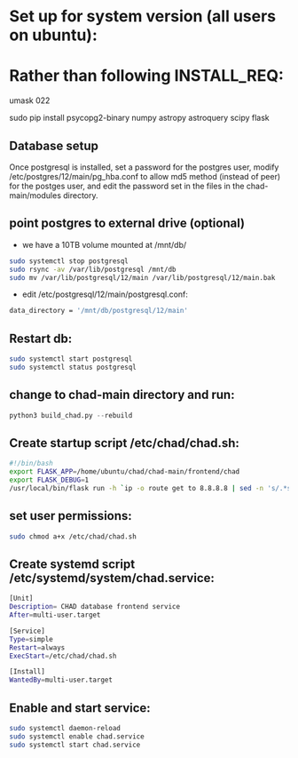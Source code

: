 # Set up for system version (all users on ubuntu):
# Rather than following INSTALL_REQ:
umask 022

sudo pip install psycopg2-binary numpy astropy astroquery scipy flask

## Database setup
Once postgresql is installed, set a password for the postgres user, modify /etc/postgres/12/main/pg_hba.conf 
to allow md5 method (instead of peer) for the postges user, and edit the password set in the files in the 
chad-main/modules directory.

## point postgres to external drive (optional)
 - we have a 10TB volume mounted at /mnt/db/
```bash
sudo systemctl stop postgresql
sudo rsync -av /var/lib/postgresql /mnt/db
sudo mv /var/lib/postgresql/12/main /var/lib/postgresql/12/main.bak
```
 - edit /etc/postgresql/12/main/postgresql.conf:
```bash
data_directory = '/mnt/db/postgresql/12/main'
```
## Restart db:
```bash
sudo systemctl start postgresql
sudo systemctl status postgresql
```

## change to chad-main directory and run:
```python
python3 build_chad.py --rebuild
```

## Create startup script /etc/chad/chad.sh:

```bash
#!/bin/bash
export FLASK_APP=/home/ubuntu/chad/chad-main/frontend/chad
export FLASK_DEBUG=1
/usr/local/bin/flask run -h `ip -o route get to 8.8.8.8 | sed -n 's/.*src \([0-9.]\+\).*/\1/p' ` -p 80
```

## set user permissions:
```bash
sudo chmod a+x /etc/chad/chad.sh
```

## Create systemd script /etc/systemd/system/chad.service:
```bash
[Unit]
Description= CHAD database frontend service
After=multi-user.target

[Service]
Type=simple
Restart=always
ExecStart=/etc/chad/chad.sh

[Install]
WantedBy=multi-user.target
```


## Enable and start service:
```bash
sudo systemctl daemon-reload
sudo systemctl enable chad.service
sudo systemctl start chad.service
```
